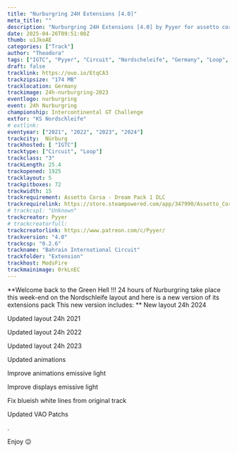 ```yaml
---
title: "Nurburgring 24H Extensions [4.0]"
meta_title: ""
description: "Nurburgring 24H Extensions [4.0] by Pyyer for assetto corsa"
date: 2025-04-26T09:51:00Z
thumb: u1JkoAE
categories: ["Track"]
author: "Theodora"
tags: ["IGTC", "Pyyer", "Circuit", "Nordscheleife", "Germany", "Loop", "Nurburgring 24H", "2024"]
draft: false
tracklink: https://ouo.io/EtqCA3
trackzipsize: "174 MB"
tracklocation: Germany
trackimage: 24h-nurburgring-2023
eventlogo: nurburgring
event: 24h Nurburgring
championship: Intercontinental GT Challenge
extfor: "KS Nordschleife"
# extlink:
eventyear: ["2021", "2022", "2023", "2024"]
trackcity: 	Nürburg
trackhosted: [ "IGTC"]
tracktype: ["Circuit", "Loop"]
trackclass: "3" 
trackLength: 25.4
trackopened: 1925
tracklayout: 5
trackpitboxes: 72
trackwidth: 15
trackrequirement: Assetto Corsa - Dream Pack 1 DLC
trackrequirelink: https://store.steampowered.com/app/347990/Assetto_Corsa__Dream_Pack_1/
# trackcsp1: "Unknown"
trackcreator: Pyyer
# trackcreatorfull: 
trackcreatorlink: https://www.patreon.com/c/Pyyer/
trackversion: "4.0"
trackcsp: "0.2.6"
trackname: "Bahrain International Circuit"
trackfolder: "Extension"
trackhost: ModsFire
trackmainimage: 0rkLnEC
---
```


**Welcome back to the Green Hell !!!
24 hours of Nurburgring take place this week-end on the Nordschleife layout and here is a new version of its extensions pack
This new version includes:
**
New layout 24h 2024

Updated layout 24h 2021

Updated layout 24h 2022

Updated layout 24h 2023

Updated animations

Improve animations emissive light

Improve displays emissive light

Fix blueish white lines from original track

Updated VAO Patchs

.

Enjoy 😉